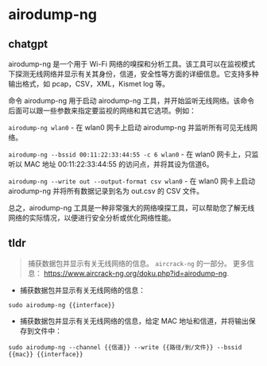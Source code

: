 # airodump-ng 
## chatgpt 
airodump-ng 是一个用于 Wi-Fi 网络的嗅探和分析工具。该工具可以在监视模式下探测无线网络并显示有关其身份，信道，安全性等方面的详细信息。它支持多种输出格式，如 pcap，CSV，XML，Kismet log 等。

命令 airodump-ng 用于启动 airodump-ng 工具，并开始监听无线网络。该命令后面可以跟一些参数来指定要监视的网络和其它选项。例如：

`airodump-ng wlan0` - 在 wlan0 网卡上启动 airodump-ng 并监听所有可见无线网络。

`airodump-ng --bssid 00:11:22:33:44:55 -c 6 wlan0` - 在 wlan0 网卡上，只监听以 MAC 地址 00:11:22:33:44:55 的访问点，并将其设为信道6。

`airodump-ng --write out --output-format csv wlan0` - 在 wlan0 网卡上启动 airodump-ng 并将所有数据记录到名为 out.csv 的 CSV 文件。

总之，airodump-ng 工具是一种非常强大的网络嗅探工具，可以帮助您了解无线网络的实际情况，以便进行安全分析或优化网络性能。 

## tldr 
 
> 捕获数据包并显示有关无线网络的信息。
> `aircrack-ng` 的一部分。
> 更多信息： <https://www.aircrack-ng.org/doku.php?id=airodump-ng>.

- 捕获数据包并显示有关无线网络的信息：

`sudo airodump-ng {{interface}}`

- 捕获数据包并显示有关无线网络的信息，给定 MAC 地址和信道，并将输出保存到文件中：

`sudo airodump-ng --channel {{信道}} --write {{路径/到/文件}} --bssid {{mac}} {{interface}}`
